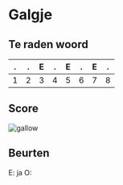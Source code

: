 # Galgje

## Te raden woord

|.|.|E|.|E|.|E|.|
|-|-|-|-|-|-|-|-|
|1|2|3|4|5|6|7|8|

## Score
![gallow](./images/1.png)

## Beurten
E: ja
O: